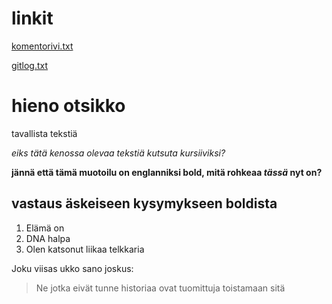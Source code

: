 # linkit

[komentorivi.txt](https://github.com/maqqe/otm-harjoitustyo/tree/master/laskarit/viikko1/komentorivi.txt)

[gitlog.txt](https://github.com/maqqe/otm-harjoitustyo/tree/master/laskarit/viikko1/gitlog.txt)



# hieno otsikko

tavallista tekstiä

*eiks tätä kenossa olevaa tekstiä kutsuta kursiiviksi?*

**jännä että tämä muotoilu on englanniksi bold, mitä rohkeaa _tässä_ nyt on?**

## vastaus äskeiseen kysymykseen boldista

1. Elämä on
1. DNA halpa
1. Olen katsonut liikaa telkkaria

Joku viisas ukko sano joskus:

> Ne jotka eivät tunne historiaa
> ovat tuomittuja toistamaan sitä
